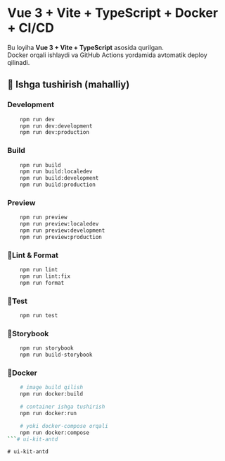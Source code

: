 # Vue 3 + Vite + TypeScript + Docker + CI/CD

Bu loyiha **Vue 3 + Vite + TypeScript** asosida qurilgan.  
Docker orqali ishlaydi va GitHub Actions yordamida avtomatik deploy qilinadi.

## 🚀 Ishga tushirish (mahalliy)

### Development
```bash
    npm run dev         
    npm run dev:development
    npm run dev:production
```

### Build
```bash
    npm run build
    npm run build:localedev
    npm run build:development
    npm run build:production
```

### Preview
```bash
    npm run preview
    npm run preview:localedev
    npm run preview:development
    npm run preview:production

```

### 🧹Lint & Format
```bash
    npm run lint
    npm run lint:fix
    npm run format
```

### 🧪Test
```bash
    npm run test
```

### 📖Storybook
```bash
    npm run storybook  
    npm run build-storybook 
```

### 🐳Docker
```bash
    # image build qilish
    npm run docker:build

    # container ishga tushirish
    npm run docker:run

    # yoki docker-compose orqali
    npm run docker:compose
```#   u i - k i t - a n t d  
 #   u i - k i t - a n t d  
 